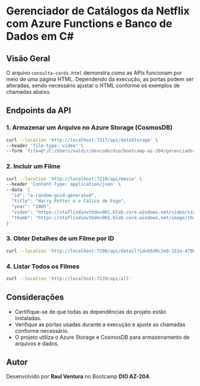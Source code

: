 # Gerenciador de Catálogos da Netflix com Azure Functions e Banco de Dados em C#


## Visão Geral

O arquivo `consulta-cards.html` demonstra como as APIs funcionam por meio de uma página HTML. Dependendo da execução, as portas podem ser alteradas, sendo necessário ajustar o HTML conforme os exemplos de chamadas abaixo.

## Endpoints da API

### 1. Armazenar um Arquivo no Azure Storage (CosmosDB)
```sh
curl --location 'http://localhost:7217/api/dataStorage' \
--header 'file-type: video' \
--form 'file=@"/C:/Users/valdir/devcode/dio/bootcamp-az-204/gerenciador-catalogos-netflix/handson-serverless-netflix/video.mp4"'
```

### 2. Incluir um Filme
```sh
curl --location 'http://localhost:7210/api/movie' \
--header 'Content-Type: application/json' \
--data '{
  "id": "a-random-guid-generated",
  "title": "Harry Potter e o Cálice de Fogo",
  "year": "2005",
  "video": "https://staflixdiovtbdev001.blob.core.windows.net/video/video.mp4",
  "thumb": "https://staflixdiovtbdev001.blob.core.windows.net/image/thumbvideo.jpg"
}'
```

### 3. Obter Detalhes de um Filme por ID
```sh
curl --location 'http://localhost:7296/api/detail?id=b5d9c3e9-151a-479b-be06-cf48e815299c'
```

### 4. Listar Todos os Filmes
```sh
curl --location 'http://localhost:7239/api/all'
```

## Considerações
- Certifique-se de que todas as dependências do projeto estão instaladas.
- Verifique as portas usadas durante a execução e ajuste as chamadas conforme necessário.
- O projeto utiliza o Azure Storage e CosmosDB para armazenamento de arquivos e dados.

## Autor
Desenvolvido por **Raul Ventura** no Bootcamp **DIO AZ-204**.


